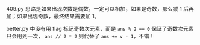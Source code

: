 409.py 思路是如果出现次数是偶数，一定可以相加，如果是奇数，那么减 1 后再加；如果出现奇数，最终结果需要加 1。

better.py 中没有用 flag 标记奇数次元素，而是 `ans % 2 == 0` 保证了奇数次元素只会用到一次，
`ans // 2 * 2` 则代替了 `ans += v - 1`，不错！